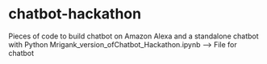 # chatbot-hackathon
Pieces of code to build chatbot on Amazon Alexa and a standalone chatbot with Python
Mrigank_version_ofChatbot_Hackathon.ipynb --> File for chatbot
